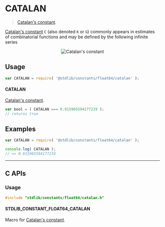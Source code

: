 <!--

@license Apache-2.0

Copyright (c) 2018 The Stdlib Authors.

Licensed under the Apache License, Version 2.0 (the "License");
you may not use this file except in compliance with the License.
You may obtain a copy of the License at

   http://www.apache.org/licenses/LICENSE-2.0

Unless required by applicable law or agreed to in writing, software
distributed under the License is distributed on an "AS IS" BASIS,
WITHOUT WARRANTIES OR CONDITIONS OF ANY KIND, either express or implied.
See the License for the specific language governing permissions and
limitations under the License.

-->

# CATALAN

> [Catalan's constant][catalan-constant].

<section class="intro">

[Catalan's constant][catalan-constant] `C` (also denoted `K` or `G`) commonly appears in estimates of combinatorial functions and may be defined by the following infinite series

<!-- <equation class="equation" label="eq:catalan_constant" align="center" raw="C = \sum_{n=0}^{\infty} \frac{(-1)^{n}}{(2n+1)^2} = \frac{1}{1^2} - \frac{1}{3^2} + \frac{1}{5^2} - \frac{1}{7^2} + \cdots" alt="Catalan's constant"> -->

<div class="equation" align="center" data-raw-text="C = \sum_{n=0}^{\infty} \frac{(-1)^{n}}{(2n+1)^2} = \frac{1}{1^2} - \frac{1}{3^2} + \frac{1}{5^2} - \frac{1}{7^2} + \cdots" data-equation="eq:catalan_constant">
    <img src="https://cdn.jsdelivr.net/gh/stdlib-js/stdlib@5d87cc7cb2c58aeb732872f89562d2c89571cc8a/lib/node_modules/@stdlib/constants/float64/catalan/docs/img/equation_catalan_constant.svg" alt="Catalan's constant">
    <br>
</div>

<!-- </equation> -->

</section>

<!-- /.intro -->

<section class="usage">

## Usage

```javascript
var CATALAN = require( '@stdlib/constants/float64/catalan' );
```

#### CATALAN

[Catalan's constant][catalan-constant].

```javascript
var bool = ( CATALAN === 0.915965594177219 );
// returns true
```

</section>

<!-- /.usage -->

<section class="examples">

## Examples

<!-- TODO: better example -->

<!-- eslint no-undef: "error" -->

```javascript
var CATALAN = require( '@stdlib/constants/float64/catalan' );

console.log( CATALAN );
// => 0.915965594177219
```

</section>

<!-- /.examples -->

<!-- C interface documentation. -->

* * *

<section class="c">

## C APIs

<!-- Section to include introductory text. Make sure to keep an empty line after the intro `section` element and another before the `/section` close. -->

<section class="intro">

</section>

<!-- /.intro -->

<!-- C usage documentation. -->

<section class="usage">

### Usage

```c
#include "stdlib/constants/float64/catalan.h"
```

#### STDLIB_CONSTANT_FLOAT64_CATALAN

Macro for [Catalan's constant][catalan-constant].

</section>

<!-- /.usage -->

<!-- C API usage notes. Make sure to keep an empty line after the `section` element and another before the `/section` close. -->

<section class="notes">

</section>

<!-- /.notes -->

<!-- C API usage examples. -->

<section class="examples">

</section>

<!-- /.examples -->

</section>

<!-- /.c -->

<!-- Section for related `stdlib` packages. Do not manually edit this section, as it is automatically populated. -->

<section class="related">

</section>

<!-- /.related -->

<!-- Section for all links. Make sure to keep an empty line after the `section` element and another before the `/section` close. -->

<section class="links">

[catalan-constant]: https://en.wikipedia.org/wiki/Catalan%27s_constant

</section>

<!-- /.links -->
